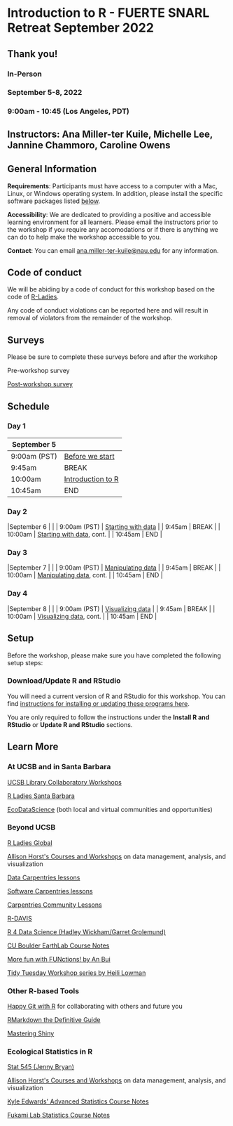 # Introduction to R - FUERTE SNARL Retreat September 2022

## Thank you!

### In-Person
### September 5-8, 2022
### 9:00am - 10:45 (Los Angeles, PDT)

## Instructors: Ana Miller-ter Kuile, Michelle Lee, Jannine Chammoro, Caroline Owens

## General Information

**Requirements**: Participants must have access to a computer with a Mac, Linux, or Windows operating system. In addition, please install the specific software packages listed [below](#setup). 

**Accessibility**: We are dedicated to providing a positive and accessible learning environment for all learners. Please email the instructors prior to the workshop if you require any accomodations or if there is anything we can do to help make the workshop accessible to you. 

**Contact**: You can email ana.miller-ter-kuile@nau.edu for any information.

## Code of conduct

We will be abiding by a code of conduct for this workshop based on the code of [R-Ladies](https://rladies.org/code-of-conduct/). 

Any code of conduct violations can be reported here and will result in removal of violators from the remainder of the workshop. 

## Surveys

Please be sure to complete these surveys before and after the workshop

Pre-workshop survey

[Post-workshop survey]()

## Schedule

### Day 1

| September 5 |  | 
| ------------- | ------------- | 
| 9:00am (PST)  | [Before we start](https://datacarpentry.org/R-ecology-lesson/00-before-we-start.html)  |
| 9:45am  | BREAK  |
| 10:00am  | [Introduction to R](https://datacarpentry.org/R-ecology-lesson/01-intro-to-r.html)  |
| 10:45am  | END  |

### Day 2

|September 6 | |
| 9:00am (PST) | [Starting with data](https://datacarpentry.org/R-ecology-lesson/02-starting-with-data.html)  |
| 9:45am  | BREAK |
| 10:00am  | [Starting with data](https://datacarpentry.org/R-ecology-lesson/02-starting-with-data.html), cont.   |
| 10:45am | END  |

### Day 3

|September 7 | |
| 9:00am (PST) | [Manipulating data](https://datacarpentry.org/R-ecology-lesson/03-dplyr.html) |
| 9:45am  | BREAK |
| 10:00am  | [Manipulating data](https://datacarpentry.org/R-ecology-lesson/03-dplyr.html), cont. |
| 10:45am | END  |

### Day 4

|September 8 | |
| 9:00am (PST) |  [Visualizing data](https://datacarpentry.org/R-ecology-lesson/04-visualization-ggplot2.html)  |
| 9:45am  | BREAK |
| 10:00am  | [Visualizing data](https://datacarpentry.org/R-ecology-lesson/04-visualization-ggplot2.html), cont. |
| 10:45am | END  |

## Setup

Before the workshop, please make sure you have completed the following setup steps: 

### Download/Update R and RStudio

You will need a current version of R and RStudio for this workshop. You can find [instructions for installing or updating these programs here](https://datacarpentry.org/R-ecology-lesson/index.html#Install_R_and_RStudio).

You are only required to follow the instructions under the **Install R and RStudio** or **Update R and RStudio** sections. 

## Learn More

### At UCSB and in Santa Barbara

[UCSB Library Collaboratory Workshops](https://www.library.ucsb.edu/software-carpentry)

[R Ladies Santa Barbara](https://www.meetup.com/rladies-santa-barbara/)

[EcoDataScience](https://eco-data-science.github.io/) (both local and virtual communities and opportunities)

### Beyond UCSB

[R Ladies Global](https://rladies.org/)

[Allison Horst's Courses and Workshops](https://allisonhorst.github.io/) on data management, analysis, and visualization

[Data Carpentries lessons](https://datacarpentry.org/lessons/)

[Software Carpentries lessons](https://software-carpentry.org/lessons/)

[Carpentries Community Lessons](https://carpentries.org/community-lessons/)

[R-DAVIS](https://gge-ucd.github.io/R-DAVIS/)

[R 4 Data Science (Hadley Wickham/Garret Grolemund)](https://r4ds.had.co.nz/)

[CU Boulder EarthLab Course Notes](https://www.earthdatascience.org/courses/)

[More fun with FUNctions! by An Bui](https://an-bui.shinyapps.io/FUNctions-learnR/#section-about-and-credits)

[Tidy Tuesday Workshop series by Heili Lowman](https://github.com/hlowman/TidyTuesday)

### Other R-based Tools

[Happy Git with R](https://happygitwithr.com/) for collaborating with others and future you

[RMarkdown the Definitive Guide](https://bookdown.org/yihui/rmarkdown/)

[Mastering Shiny](https://mastering-shiny.org/)

### Ecological Statistics in R

[Stat 545 (Jenny Bryan)](https://stat545.com/)

[Allison Horst's Courses and Workshops](https://allisonhorst.github.io/) on data management, analysis, and visualization

[Kyle Edwards' Advanced Statistics Course Notes](https://sites.google.com/site/kyleedwardsresearch/lecture-notes?authuser=0)

[Fukami Lab Statistics Course Notes](https://fukamilab.github.io/BIO202/index.html)

